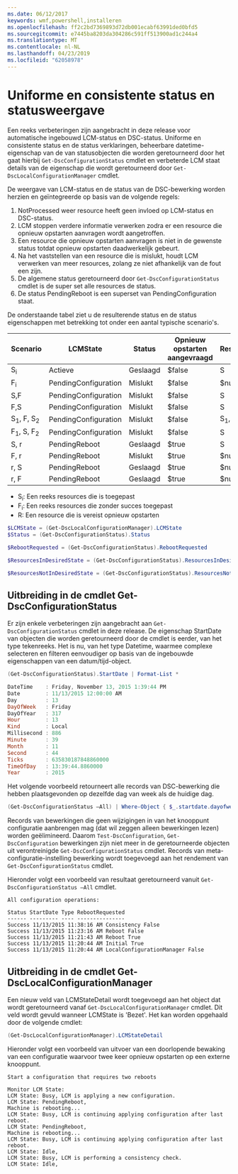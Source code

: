 ```yaml
---
ms.date: 06/12/2017
keywords: wmf,powershell,installeren
ms.openlocfilehash: ff2c2bd7369893d72db001ecabf63991ded0bfd5
ms.sourcegitcommit: e7445ba8203da304286c591ff513900ad1c244a4
ms.translationtype: MT
ms.contentlocale: nl-NL
ms.lasthandoff: 04/23/2019
ms.locfileid: "62058978"
---
```

# <a name="unified-and-consistent-state-and-status-representation"></a>Uniforme en consistente status en statusweergave

Een reeks verbeteringen zijn aangebracht in deze release voor automatische ingebouwd LCM-status en DSC-status. Uniforme en consistente status en de status verklaringen, beheerbare datetime-eigenschap van de van statusobjecten die worden geretourneerd door het gaat hierbij `Get-DscConfigurationStatus` cmdlet en verbeterde LCM staat details van de eigenschap die wordt geretourneerd door `Get-DscLocalConfigurationManager` cmdlet.

De weergave van LCM-status en de status van de DSC-bewerking worden herzien en geïntegreerde op basis van de volgende regels:

1. NotProcessed weer resource heeft geen invloed op LCM-status en DSC-status.
2. LCM stoppen verdere informatie verwerken zodra er een resource die opnieuw opstarten aanvragen wordt aangetroffen.
3. Een resource die opnieuw opstarten aanvragen is niet in de gewenste status totdat opnieuw opstarten daadwerkelijk gebeurt.
4. Na het vaststellen van een resource die is mislukt, houdt LCM verwerken van meer resources, zolang ze niet afhankelijk van de fout een zijn.
5. De algemene status geretourneerd door `Get-DscConfigurationStatus` cmdlet is de super set alle resources de status.
6. De status PendingReboot is een superset van PendingConfiguration staat.

De onderstaande tabel ziet u de resulterende status en de status eigenschappen met betrekking tot onder een aantal typische scenario's.

| Scenario                        | LCMState             | Status     | Opnieuw opstarten aangevraagd | ResourcesInDesiredState   | ResourcesNotInDesiredState |
|---------------------------------|----------------------|------------|---------------|------------------------------|--------------------------------|
| S<sub>i</sub>                   | Actieve                 | Geslaagd    | $false        | S                            | $null                          |
| F<sub>i</sub>                   | PendingConfiguration | Mislukt    | $false        | $null                        | F                              |
| S,F                             | PendingConfiguration | Mislukt    | $false        | S                            | F                              |
| F,S                             | PendingConfiguration | Mislukt    | $false        | S                            | F                              |
| S<sub>1</sub>, F, S<sub>2</sub> | PendingConfiguration | Mislukt    | $false        | S<sub>1</sub>, S<sub>2</sub> | F                              |
| F<sub>1</sub>, S, F<sub>2</sub> | PendingConfiguration | Mislukt    | $false        | S                            | F<sub>1</sub>, F<sub>2</sub>   |
| S, r                            | PendingReboot        | Geslaagd    | $true         | S                            | r                              |
| F, r                            | PendingReboot        | Mislukt    | $true         | $null                        | F, r                           |
| r, S                            | PendingReboot        | Geslaagd    | $true         | $null                        | r                              |
| r, F                            | PendingReboot        | Geslaagd    | $true         | $null                        | r                              |

- S<sub>i</sub>: Een reeks resources die is toegepast
- F<sub>i</sub>: Een reeks resources die zonder succes toegepast
- R: Een resource die is vereist opnieuw opstarten

```powershell
$LCMState = (Get-DscLocalConfigurationManager).LCMState
$Status = (Get-DscConfigurationStatus).Status

$RebootRequested = (Get-DscConfigurationStatus).RebootRequested

$ResourcesInDesiredState = (Get-DscConfigurationStatus).ResourcesInDesiredState

$ResourcesNotInDesiredState = (Get-DscConfigurationStatus).ResourcesNotInDesiredState
```

## <a name="enhancement-in-get-dscconfigurationstatus-cmdlet"></a>Uitbreiding in de cmdlet Get-DscConfigurationStatus

Er zijn enkele verbeteringen zijn aangebracht aan `Get-DscConfigurationStatus` cmdlet in deze release. De eigenschap StartDate van objecten die worden geretourneerd door de cmdlet is eerder, van het type tekenreeks. Het is nu, van het type Datetime, waarmee complexe selecteren en filteren eenvoudiger op basis van de ingebouwde eigenschappen van een datum/tijd-object.

```powershell
(Get-DscConfigurationStatus).StartDate | Format-List *

DateTime    : Friday, November 13, 2015 1:39:44 PM
Date        : 11/13/2015 12:00:00 AM
Day         : 13
DayOfWeek   : Friday
DayOfYear   : 317
Hour        : 13
Kind        : Local
Millisecond : 886
Minute      : 39
Month       : 11
Second      : 44
Ticks       : 635830187848860000
TimeOfDay   : 13:39:44.8860000
Year        : 2015
```

Het volgende voorbeeld retourneert alle records van DSC-bewerking die hebben plaatsgevonden op dezelfde dag van week als de huidige dag.

```powershell
(Get-DscConfigurationStatus –All) | Where-Object { $_.startdate.dayofweek -eq (Get-Date).DayOfWeek }
```

Records van bewerkingen die geen wijzigingen in van het knooppunt configuratie aanbrengen mag (dat wil zeggen alleen bewerkingen lezen) worden geëlimineerd. Daarom `Test-DscConfiguration`, `Get-DscConfiguration` bewerkingen zijn niet meer in de geretourneerde objecten uit verontreinigde `Get-DscConfigurationStatus` cmdlet. Records van meta-configuratie-instelling bewerking wordt toegevoegd aan het rendement van `Get-DscConfigurationStatus` cmdlet.

Hieronder volgt een voorbeeld van resultaat geretourneerd vanuit `Get-DscConfigurationStatus –All` cmdlet.

```output
All configuration operations:

Status StartDate Type RebootRequested
------ --------- ---- ---------------
Success 11/13/2015 11:38:16 AM Consistency False
Success 11/13/2015 11:23:16 AM Reboot False
Success 11/13/2015 11:21:43 AM Reboot True
Success 11/13/2015 11:20:44 AM Initial True
Success 11/13/2015 11:20:44 AM LocalConfigurationManager False
```

## <a name="enhancement-in-get-dsclocalconfigurationmanager-cmdlet"></a>Uitbreiding in de cmdlet Get-DscLocalConfigurationManager

Een nieuw veld van LCMStateDetail wordt toegevoegd aan het object dat wordt geretourneerd vanaf `Get-DscLocalConfigurationManager` cmdlet. Dit veld wordt gevuld wanneer LCMState is 'Bezet'. Het kan worden opgehaald door de volgende cmdlet:

```powershell
(Get-DscLocalConfigurationManager).LCMStateDetail
```

Hieronder volgt een voorbeeld van uitvoer van een doorlopende bewaking van een configuratie waarvoor twee keer opnieuw opstarten op een externe knooppunt.

```output
Start a configuration that requires two reboots

Monitor LCM State:
LCM State: Busy, LCM is applying a new configuration.
LCM State: PendingReboot,
Machine is rebooting...
LCM State: Busy, LCM is continuing applying configuration after last reboot.
LCM State: PendingReboot,
Machine is rebooting...
LCM State: Busy, LCM is continuing applying configuration after last reboot.
LCM State: Idle,
LCM State: Busy, LCM is performing a consistency check.
LCM State: Idle,
```
